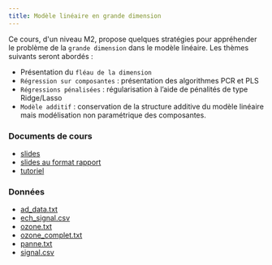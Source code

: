 ```yaml
---
title: Modèle linéaire en grande dimension
---
```


Ce cours, d'un niveau M2, propose quelques stratégies pour appréhender le problème de la `grande dimension` dans le modèle linéaire. Les thèmes suivants seront abordés :

- Présentation du `fléau de la dimension`
- `Régression sur composantes` : présentation des algorithmes PCR et PLS
- `Régressions pénalisées` : régularisation à l’aide de pénalités de type Ridge/Lasso
- `Modèle additif` : conservation de la structure additive du modèle linéaire mais modélisation non paramétrique des composantes.

### Documents de cours

- [slides](cours.pdf)
- [slides au format rapport](cours_article.pdf)
- [tutoriel](https://lrouviere.github.io/TUTO_GRANDE_DIM/)

### Données

- [ad_data.txt](ad_data.txt)
- [ech_signal.csv](ech_signal.csv)
- [ozone.txt](ozone.txt)
- [ozone_complet.txt](ozone_complet.txt)
- [panne.txt](panne.txt)
- [signal.csv](signal.csv)

<!---
### Projet 2020-2021

- [sujets](projet2020.pdf)

  * [Quelques diapos sur le biclustering](pres_biclust.pdf)
--->

<!---
### Exercices, notebook

- [Introduction à la grande dimension](std_tuto_intro_grande_dim.Rmd)
- [Réduction de la dimension](std_tuto_red_dim.Rmd)
- [Régularisation](std_tuto_regul.Rmd)
- [Clustering spectral](std_tuto_spectral_clust.Rmd)
--->

<!---
### Corrections

- [Introduction à la grande dimension](tuto_intro_grande_dim.html)
- [Réduction de la dimension](tuto_red_dim.html)
- [Régularisation](tuto_regul.html)
- [Clustering spectral](tuto_spectral_clust.html)
--->

